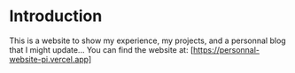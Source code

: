 # Introduction

This is a website to show my experience, my projects, and a personnal blog that I might update... You can find the website at: [https://personnal-website-pi.vercel.app]
